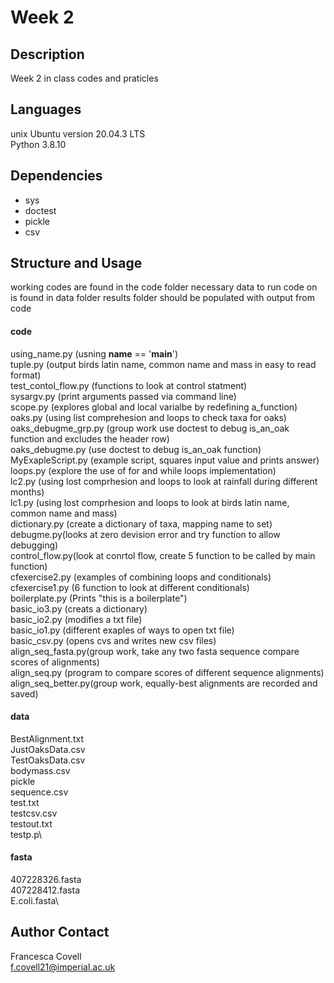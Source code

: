 # Week 2

## Description
Week 2 in class codes and praticles 

## Languages
unix Ubuntu version 20.04.3 LTS\
Python 3.8.10
 
## Dependencies
- sys
- doctest
- pickle
- csv

## Structure and Usage
working codes are found in the code folder
necessary data to run code on is found in data folder
results folder should be populated with output from code

#### code
using_name.py (usning __name__ == '__main__')\
tuple.py (output birds latin name, common name and mass in easy to read format)\
test_contol_flow.py (functions to look at control statment)\
sysargv.py (print arguments passed via command line)\
scope.py (explores global and local varialbe by redefining a_function)\
oaks.py (using list comprehesion and loops to check taxa for oaks)\
oaks_debugme_grp.py (group work use doctest to debug is_an_oak function and  excludes the header row)\
oaks_debugme.py (use doctest to debug is_an_oak function)\
MyExapleScript.py (example script, squares input value and prints answer)\
loops.py (explore the use of for and while loops implementation)\
lc2.py (using lost comprhesion and loops to look at rainfall during different months)\
lc1.py (using lost comprhesion and loops to look at birds latin name, common name and mass)\
dictionary.py (create a dictionary of taxa, mapping name to set)\
debugme.py(looks at zero devision error and try function to allow debugging)\
control_flow.py(look at conrtol flow, create 5 function to be called by main function)\
cfexercise2.py (examples of combining loops and conditionals)\
cfexercise1.py (6 function to look at different conditionals)\
boilerplate.py (Prints "this is a boilerplate")\
basic_io3.py (creats a dictionary)\
basic_io2.py (modifies a txt file)\
basic_io1.py (different exaples of ways to open txt file)\
basic_csv.py (opens cvs and writes new csv files)\
align_seq_fasta.py(group work, take any two fasta sequence compare scores of alignments)\
align_seq.py (program to compare scores of different sequence alignments)\
align_seq_better.py(group work, equally-best alignments are recorded and saved)

#### data
BestAlignment.txt\
JustOaksData.csv\
TestOaksData.csv\
bodymass.csv\
pickle\
sequence.csv\
test.txt\
testcsv.csv\
testout.txt\
testp.p\
#### fasta
407228326.fasta\
407228412.fasta\
E.coli.fasta\

## Author Contact
Francesca Covell\
f.covell21@imperial.ac.uk